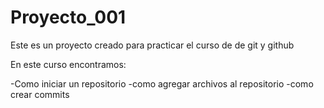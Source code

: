 # Proyecto_001

Este es un proyecto creado para practicar el curso de de git y github


En este curso encontramos:

-Como iniciar un repositorio
-como agregar archivos al repositorio
-como crear commits
